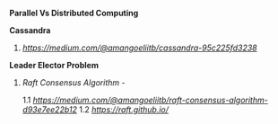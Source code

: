 
**Parallel Vs Distributed Computing**

**Cassandra**
  1. *https://medium.com/@amangoeliitb/cassandra-95c225fd3238*

**Leader Elector Problem**
  1. *Raft Consensus Algorithm* - 
      
      1.1 *https://medium.com/@amangoeliitb/raft-consensus-algorithm-d93e7ee22b12*
      1.2 *https://raft.github.io/*
